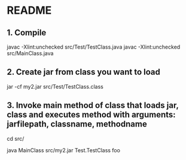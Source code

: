 

# README #

## 1. Compile
javac  -Xlint:unchecked src/Test/TestClass.java
javac  -Xlint:unchecked src/MainClass.java

## 2. Create jar from class you want to load
jar -cf my2.jar src/Test/TestClass.class

## 3. Invoke main method of class that loads jar, class and executes method with arguments: jarfilepath, classname, methodname
cd src/

java MainClass src/my2.jar Test.TestClass foo
